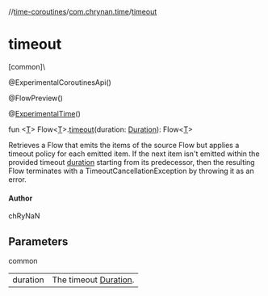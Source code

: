 //[time-coroutines](../../index.md)/[com.chrynan.time](index.md)/[timeout](timeout.md)

# timeout

[common]\

@ExperimentalCoroutinesApi()

@FlowPreview()

@[ExperimentalTime](https://kotlinlang.org/api/latest/jvm/stdlib/kotlin.time/-experimental-time/index.html)()

fun <[T](timeout.md)> Flow<[T](timeout.md)>.[timeout](timeout.md)(duration: [Duration](https://kotlinlang.org/api/latest/jvm/stdlib/kotlin.time/-duration/index.html)): Flow<[T](timeout.md)>

Retrieves a Flow that emits the items of the source Flow but applies a timeout policy for each emitted item. If the next item isn't emitted within the provided timeout [duration](timeout.md) starting from its predecessor, then the resulting Flow terminates with a TimeoutCancellationException by throwing it as an error.

#### Author

chRyNaN

## Parameters

common

| | |
|---|---|
| duration | The timeout [Duration](https://kotlinlang.org/api/latest/jvm/stdlib/kotlin.time/-duration/index.html). |
